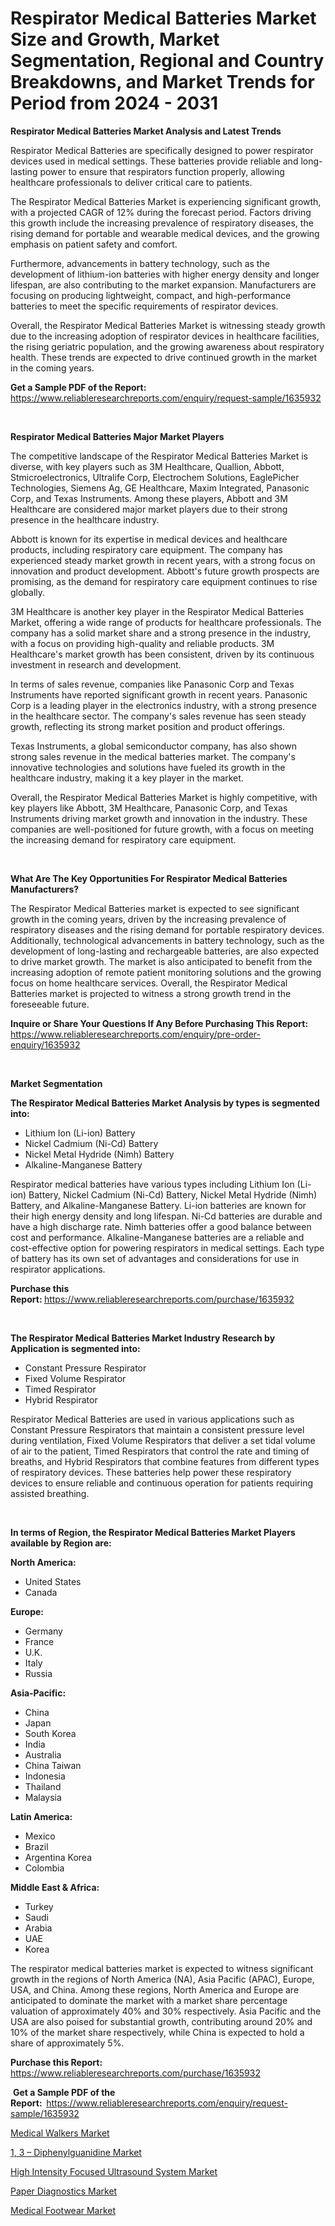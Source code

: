 <p><h1>Respirator Medical Batteries Market Size and Growth, Market Segmentation, Regional and Country Breakdowns, and Market Trends for Period from 2024 -  2031</h1></p><p><strong>Respirator Medical Batteries Market Analysis and Latest Trends</strong></p>
<p><p>Respirator Medical Batteries are specifically designed to power respirator devices used in medical settings. These batteries provide reliable and long-lasting power to ensure that respirators function properly, allowing healthcare professionals to deliver critical care to patients.</p><p>The Respirator Medical Batteries Market is experiencing significant growth, with a projected CAGR of 12% during the forecast period. Factors driving this growth include the increasing prevalence of respiratory diseases, the rising demand for portable and wearable medical devices, and the growing emphasis on patient safety and comfort.</p><p>Furthermore, advancements in battery technology, such as the development of lithium-ion batteries with higher energy density and longer lifespan, are also contributing to the market expansion. Manufacturers are focusing on producing lightweight, compact, and high-performance batteries to meet the specific requirements of respirator devices.</p><p>Overall, the Respirator Medical Batteries Market is witnessing steady growth due to the increasing adoption of respirator devices in healthcare facilities, the rising geriatric population, and the growing awareness about respiratory health. These trends are expected to drive continued growth in the market in the coming years.</p></p>
<p><strong>Get a Sample PDF of the Report:&nbsp;</strong> <a href="https://www.reliableresearchreports.com/enquiry/request-sample/1635932">https://www.reliableresearchreports.com/enquiry/request-sample/1635932</a></p>
<p>&nbsp;</p>
<p><strong>Respirator Medical Batteries Major Market Players</strong></p>
<p><p>The competitive landscape of the Respirator Medical Batteries Market is diverse, with key players such as 3M Healthcare, Quallion, Abbott, Stmicroelectronics, Ultralife Corp, Electrochem Solutions, EaglePicher Technologies, Siemens Ag, GE Healthcare, Maxim Integrated, Panasonic Corp, and Texas Instruments. Among these players, Abbott and 3M Healthcare are considered major market players due to their strong presence in the healthcare industry.</p><p>Abbott is known for its expertise in medical devices and healthcare products, including respiratory care equipment. The company has experienced steady market growth in recent years, with a strong focus on innovation and product development. Abbott's future growth prospects are promising, as the demand for respiratory care equipment continues to rise globally.</p><p>3M Healthcare is another key player in the Respirator Medical Batteries Market, offering a wide range of products for healthcare professionals. The company has a solid market share and a strong presence in the industry, with a focus on providing high-quality and reliable products. 3M Healthcare's market growth has been consistent, driven by its continuous investment in research and development.</p><p>In terms of sales revenue, companies like Panasonic Corp and Texas Instruments have reported significant growth in recent years. Panasonic Corp is a leading player in the electronics industry, with a strong presence in the healthcare sector. The company's sales revenue has seen steady growth, reflecting its strong market position and product offerings.</p><p>Texas Instruments, a global semiconductor company, has also shown strong sales revenue in the medical batteries market. The company's innovative technologies and solutions have fueled its growth in the healthcare industry, making it a key player in the market.</p><p>Overall, the Respirator Medical Batteries Market is highly competitive, with key players like Abbott, 3M Healthcare, Panasonic Corp, and Texas Instruments driving market growth and innovation in the industry. These companies are well-positioned for future growth, with a focus on meeting the increasing demand for respiratory care equipment.</p></p>
<p>&nbsp;</p>
<p><strong>What Are The Key Opportunities For Respirator Medical Batteries Manufacturers?</strong></p>
<p><p>The Respirator Medical Batteries market is expected to see significant growth in the coming years, driven by the increasing prevalence of respiratory diseases and the rising demand for portable respiratory devices. Additionally, technological advancements in battery technology, such as the development of long-lasting and rechargeable batteries, are also expected to drive market growth. The market is also anticipated to benefit from the increasing adoption of remote patient monitoring solutions and the growing focus on home healthcare services. Overall, the Respirator Medical Batteries market is projected to witness a strong growth trend in the foreseeable future.</p></p>
<p><strong>Inquire or Share Your Questions If Any Before Purchasing This Report:</strong> <a href="https://www.reliableresearchreports.com/enquiry/pre-order-enquiry/1635932">https://www.reliableresearchreports.com/enquiry/pre-order-enquiry/1635932</a></p>
<p>&nbsp;</p>
<p><strong>Market Segmentation</strong></p>
<p><strong>The Respirator Medical Batteries Market Analysis by types is segmented into:</strong></p>
<p><ul><li>Lithium Ion (Li-ion) Battery</li><li>Nickel Cadmium (Ni-Cd) Battery</li><li>Nickel Metal Hydride (Nimh) Battery</li><li>Alkaline-Manganese Battery</li></ul></p>
<p><p>Respirator medical batteries have various types including Lithium Ion (Li-ion) Battery, Nickel Cadmium (Ni-Cd) Battery, Nickel Metal Hydride (Nimh) Battery, and Alkaline-Manganese Battery. Li-ion batteries are known for their high energy density and long lifespan. Ni-Cd batteries are durable and have a high discharge rate. Nimh batteries offer a good balance between cost and performance. Alkaline-Manganese batteries are a reliable and cost-effective option for powering respirators in medical settings. Each type of battery has its own set of advantages and considerations for use in respirator applications.</p></p>
<p><strong>Purchase this Report:&nbsp;</strong><a href="https://www.reliableresearchreports.com/purchase/1635932">https://www.reliableresearchreports.com/purchase/1635932</a></p>
<p>&nbsp;</p>
<p><strong>The Respirator Medical Batteries Market Industry Research by Application is segmented into:</strong></p>
<p><ul><li>Constant Pressure Respirator</li><li>Fixed Volume Respirator</li><li>Timed Respirator</li><li>Hybrid Respirator</li></ul></p>
<p><p>Respirator Medical Batteries are used in various applications such as Constant Pressure Respirators that maintain a consistent pressure level during ventilation, Fixed Volume Respirators that deliver a set tidal volume of air to the patient, Timed Respirators that control the rate and timing of breaths, and Hybrid Respirators that combine features from different types of respiratory devices. These batteries help power these respiratory devices to ensure reliable and continuous operation for patients requiring assisted breathing.</p></p>
<p>&nbsp;</p>
<p><strong>In terms of Region, the Respirator Medical Batteries Market Players available by Region are:</strong></p>
<p>
    <p> <strong> North America: </strong>
        <ul>
            <li>United States</li>
            <li>Canada</li>
        </ul>
        </p> 
    <p> <strong> Europe: </strong>
        <ul>
            <li>Germany</li>
            <li>France</li>
            <li>U.K.</li>
            <li>Italy</li>
            <li>Russia</li>
        </ul>
        </p> 
    <p> <strong> Asia-Pacific: </strong>
        <ul>
            <li>China</li>
            <li>Japan</li>
            <li>South Korea</li>
            <li>India</li>
            <li>Australia</li>
            <li>China Taiwan</li>
            <li>Indonesia</li>
            <li>Thailand</li>
            <li>Malaysia</li>
        </ul>
        </p> 
    <p> <strong> Latin America: </strong>
        <ul>
            <li>Mexico</li>
            <li>Brazil</li>
            <li>Argentina Korea</li>
            <li>Colombia</li>
        </ul>
        </p> 
    <p> <strong> Middle East & Africa: </strong>
        <ul>
            <li>Turkey</li>
            <li>Saudi</li>
            <li>Arabia</li>
            <li>UAE</li>
            <li>Korea</li>
        </ul>
    </p>
    </p>
<p><p>The respirator medical batteries market is expected to witness significant growth in the regions of North America (NA), Asia Pacific (APAC), Europe, USA, and China. Among these regions, North America and Europe are anticipated to dominate the market with a market share percentage valuation of approximately 40% and 30% respectively. Asia Pacific and the USA are also poised for substantial growth, contributing around 20% and 10% of the market share respectively, while China is expected to hold a share of approximately 5%.</p></p>
<p><strong>Purchase this Report: </strong><a href="https://www.reliableresearchreports.com/purchase/1635932">https://www.reliableresearchreports.com/purchase/1635932</a></p>
<p>&nbsp;<strong>Get a Sample PDF of the Report:&nbsp;&nbsp;</strong><a href="https://www.reliableresearchreports.com/enquiry/request-sample/1635932">https://www.reliableresearchreports.com/enquiry/request-sample/1635932</a></p>
<p><strong></strong></p>
<p><p><a href="https://medium.com/@brendamoreno1988/medical-walkers-market-furnishes-information-on-market-share-market-trends-and-market-growth-2cc56bd91e55">Medical Walkers Market</a></p><p><a href="https://github.com/GroverBarry/Market-Research-Report-List-3/blob/main/1-3-diphenylguanidine-market.md">1, 3 – Diphenylguanidine Market</a></p><p><a href="https://github.com/kathiaseamanalvaradovlprc2h/Market-Research-Report-List-1/blob/main/high-intensity-focused-ultrasound-system-market.md">High Intensity Focused Ultrasound System Market</a></p><p><a href="https://medium.com/@kathyburton10/paper-diagnostics-market-the-key-to-successful-business-strategy-forecast-till-2031-b6b14af26f1b">Paper Diagnostics Market</a></p><p><a href="https://medium.com/@brendamoreno1988/medical-footwear-market-size-cagr-trends-2024-2030-05a3e3c36a8d">Medical Footwear Market</a></p></p>